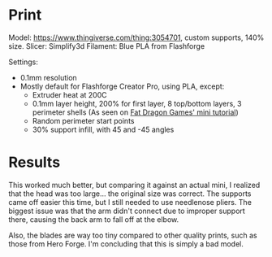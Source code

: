 # Print

Model: https://www.thingiverse.com/thing:3054701, custom supports, 140% size.
Slicer: Simplify3d
Filament: Blue PLA from Flashforge

Settings:
- 0.1mm resolution
- Mostly default for Flashforge Creator Pro, using PLA, except:
    - Extruder heat at 200C
    - 0.1mm layer height, 200% for first layer, 8 top/bottom layers, 3 perimeter shells (As seen on [Fat Dragon Games' mini tutorial](https://www.youtube.com/watch?time_continue=716&v=AqEWl51s9Rw&feature=emb_logo))
    - Random perimeter start points
    - 30% support infill, with 45 and -45 angles

# Results

This worked much better, but comparing it against an actual mini, I realized that the head was too large... the original size was correct. The supports came off easier this time, but I still needed to use needlenose pliers. The biggest issue was that the arm didn't connect due to improper support there, causing the back arm to fall off at the elbow.

Also, the blades are way too tiny compared to other quality prints, such as those from Hero Forge. I'm concluding that this is simply a bad model.